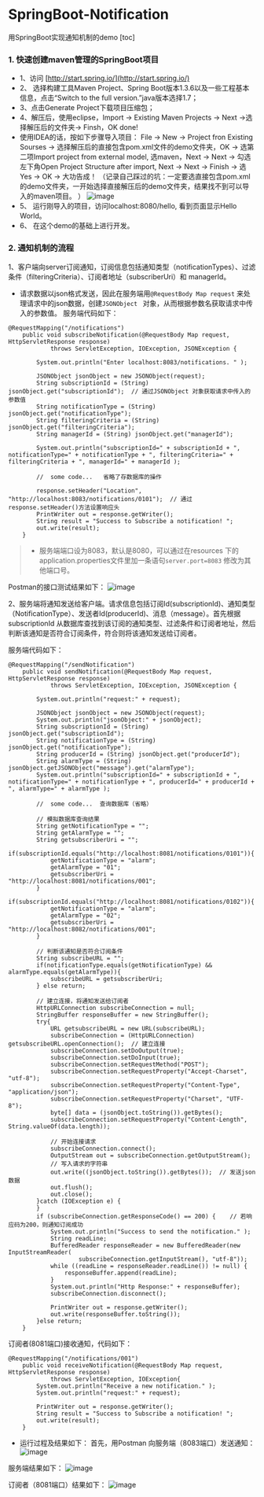 # SpringBoot-Notification
用SpringBoot实现通知机制的demo
[toc]
### 1. 快速创建maven管理的SpringBoot项目
- 1、访问 [http://start.spring.io/](http://start.spring.io/)
- 2、 选择构建工具Maven Project、Spring Boot版本1.3.6以及一些工程基本信息，点击“Switch to the full version.”java版本选择1.7；
- 3、点击Generate Project下载项目压缩包；
- 4、解压后，使用eclipse，Import -> Existing Maven Projects -> Next ->选择解压后的文件夹-> Finsh，OK done!
- 使用IDEA的话，按如下步骤导入项目： File -> New -> Project fron Existing Sourses -> 选择解压后的直接包含pom.xml文件的demo文件夹，OK  -> 选第二项Import project from external model, 选maven，Next  -> Next -> 勾选左下角Open Project Structure after import, Next ->  Next -> Finish -> 选Yes -> OK -> 大功告成！
（记录自己踩过的坑：一定要选直接包含pom.xml的demo文件夹，一开始选择直接解压后的demo文件夹，结果找不到可以导入的maven项目。 ）
![image](https://note.youdao.com/yws/public/resource/54f136b64eba11a2f7ca3722093f74ef/xmlnote/D9230557E1974164AF2AA658D22A3F01/13863)
-  5、 运行刚导入的项目，访问localhost:8080/hello, 看到页面显示Hello World。
-  6、 在这个demo的基础上进行开发。

### 2. 通知机制的流程
1、客户端向server订阅通知，订阅信息包括通知类型（notificationTypes）、过滤条件（filteringCriteria）、订阅者地址（subscriberUri）和 managerId。

-  请求数据以json格式发送，因此在服务端用``@RequestBody Map request`` 来处理请求中的json数据，创建``JSONObject `` 对象，从而根据参数名获取请求中传入的参数值。
服务端代码如下：
```
@RequestMapping("/notifications")
    public void subscribeNotification(@RequestBody Map request, HttpServletResponse response)
            throws ServletException, IOException, JSONException {

        System.out.println("Enter localhost:8083/notifications. " );

        JSONObject jsonObject = new JSONObject(request);  
        String subscriptionId = (String) jsonObject.get("subscriptionId");  // 通过JSONObject 对象获取请求中传入的参数值
        String notificationType = (String) jsonObject.get("notificationType");
        String filteringCriteria = (String) jsonObject.get("filteringCriteria");
        String managerId = (String) jsonObject.get("managerId");

        System.out.println("subscriptionId=" + subscriptionId + ", notificationType=" + notificationType + ", filteringCriteria=" + filteringCriteria + ", managerId=" + managerId );
        
        //  some code...   省略了存数据库的操作
        
        response.setHeader("Location", "http://localhost:8083/notifications/0101");  // 通过response.setHeader()方法设置响应头
        PrintWriter out = response.getWriter();
        String result = "Success to Subscribe a notification! ";
        out.write(result);
    }
```
>- 服务端端口设为8083，默认是8080，可以通过在resources 下的application.properties文件里加一条语句``server.port=8083`` 修改为其他端口号。

Postman的接口测试结果如下：
![image](https://note.youdao.com/yws/public/resource/54f136b64eba11a2f7ca3722093f74ef/xmlnote/4FD23186F78D435DA13B9A648469BCB1/13860)


2、服务端将通知发送给客户端。请求信息包括订阅Id(subscriptionId)、通知类型（NotificationType）、发送者Id(producerId)、消息（message）。首先根据subscriptionId 从数据库查找到该订阅的通知类型、过滤条件和订阅者地址，然后判断该通知是否符合订阅条件，符合则将该通知发送给订阅者。

服务端代码如下：
```
@RequestMapping("/sendNotification")
    public void sendNotification(@RequestBody Map request, HttpServletResponse response)
            throws ServletException, IOException, JSONException {

        System.out.println("request:" + request);

        JSONObject jsonObject = new JSONObject(request);
        System.out.println("jsonObject:" + jsonObject);
        String subscriptionId = (String) jsonObject.get("subscriptionId");
        String notificationType = (String) jsonObject.get("notificationType");
        String producerId = (String) jsonObject.get("producerId");
        String alarmType = (String) jsonObject.getJSONObject("message").get("alarmType");
        System.out.println("subscriptionId=" + subscriptionId + ", notificationType=" + notificationType + ", producerId=" + producerId + ", alarmType=" + alarmType );

        //  some code...  查询数据库（省略）

        // 模拟数据库查询结果
        String getNotificationType = "";
        String getAlarmType = "";
        String getsubscriberUri = "";
        if(subscriptionId.equals("http://localhost:8081/notifications/0101")){
            getNotificationType = "alarm";
            getAlarmType = "01";
            getsubscriberUri = "http://localhost:8081/notifications/001";
        }
        if(subscriptionId.equals("http://localhost:8081/notifications/0102")){
            getNotificationType = "alarm";
            getAlarmType = "02";
            getsubscriberUri = "http://localhost:8082/notifications/001";
        }

        // 判断该通知是否符合订阅条件
        String subscribeURL = "";
        if(notificationType.equals(getNotificationType) && alarmType.equals(getAlarmType)){
            subscribeURL = getsubscriberUri;
        } else return;
        
		// 建立连接，将通知发送给订阅者
        HttpURLConnection subscribeConnection = null;
        StringBuffer responseBuffer = new StringBuffer();
        try{
            URL getsubscribeURL = new URL(subscribeURL);
            subscribeConnection = (HttpURLConnection) getsubscribeURL.openConnection();  // 建立连接
            subscribeConnection.setDoOutput(true);
            subscribeConnection.setDoInput(true);
            subscribeConnection.setRequestMethod("POST");
            subscribeConnection.setRequestProperty("Accept-Charset", "utf-8");
            subscribeConnection.setRequestProperty("Content-Type", "application/json");
            subscribeConnection.setRequestProperty("Charset", "UTF-8");
            byte[] data = (jsonObject.toString()).getBytes();
            subscribeConnection.setRequestProperty("Content-Length", String.valueOf(data.length));

            // 开始连接请求
            subscribeConnection.connect();
            OutputStream out = subscribeConnection.getOutputStream();
            // 写入请求的字符串
            out.write((jsonObject.toString()).getBytes());  // 发送json数据
            out.flush();
            out.close();
        }catch (IOException e) {
        }
        if (subscribeConnection.getResponseCode() == 200) {    // 若响应码为200，则通知订阅成功
            System.out.println("Success to send the notification." );
            String readLine;
            BufferedReader responseReader = new BufferedReader(new InputStreamReader(
                    subscribeConnection.getInputStream(), "utf-8"));
            while ((readLine = responseReader.readLine()) != null) {
                responseBuffer.append(readLine);
            }
            System.out.println("Http Response:" + responseBuffer);
            subscribeConnection.disconnect();

            PrintWriter out = response.getWriter();
            out.write(responseBuffer.toString());
        }else return;
    }
```

订阅者(8081端口)接收通知，代码如下：
```
@RequestMapping("/notifications/001")
    public void receiveNotification(@RequestBody Map request, HttpServletResponse response)
            throws ServletException, IOException{
        System.out.println("Receive a new notification." );
        System.out.println("request:" + request);
        
        PrintWriter out = response.getWriter();
        String result = "Success to Subscribe a notification! ";
        out.write(result);
    }
```
- 运行过程及结果如下：
首先，用Postman 向服务端（8083端口）发送通知：
![image](https://note.youdao.com/yws/public/resource/54f136b64eba11a2f7ca3722093f74ef/xmlnote/CC46ACAAAB5A4F199E295DF57AA09EA5/13865)

服务端结果如下：
![image](https://note.youdao.com/yws/public/resource/54f136b64eba11a2f7ca3722093f74ef/xmlnote/F0427329E4D74A469A1F5A0AD39EB094/13871)

订阅者（8081端口）结果如下：
![image](https://note.youdao.com/yws/public/resource/54f136b64eba11a2f7ca3722093f74ef/xmlnote/F0427329E4D74A469A1F5A0AD39EB094/13871)